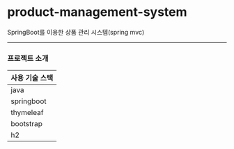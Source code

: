 # product-management-system

SpringBoot를 이용한 상품 관리 시스템(spring mvc)

---------------------------
### 프로젝트 소개


**사용 기술 스택**|               
---|
java|
springboot|
thymeleaf|
bootstrap|
h2|
